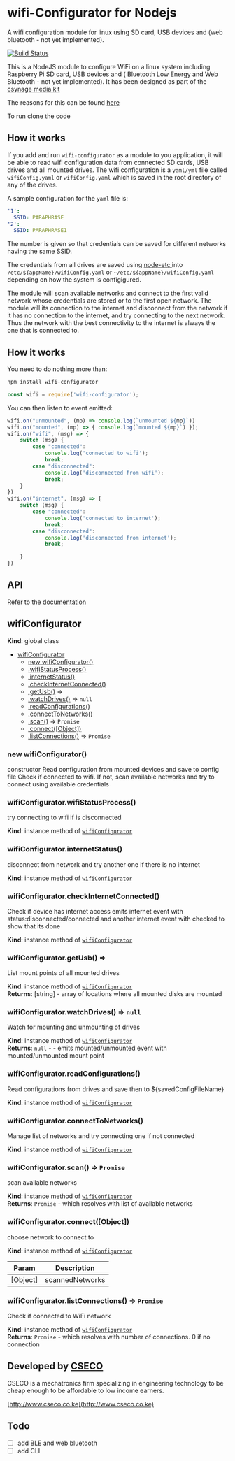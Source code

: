 wifi-Configurator for Nodejs
========

A wifi configuration module for linux using SD card, USB devices and (web bluetooth - not yet implemented).

[![Build Status](https://travis-ci.com/csymapp/node-etc.svg?branch=master)](https://travis-ci.com/csymapp/node-etc)

This is a NodeJS module to configure WiFi on a linux system including Raspberry Pi SD card, USB devices and ( Bluetooth Low Energy and Web Bluetooth - not yet implemented). It has been designed as part of the [csynage media kit](https://csynage.com)

The reasons for this can be found [here](http://www.hardill.me.uk/wordpress/2016/09/13/provisioning-wifi-iot-devices/)

To run clone the code


How it works
------------
If you add and run `wifi-configurator` as a module to you application, it will be able to read wifi configuration data from connected SD cards, USB drives and all mounted drives. The wifi configuration is  a `yaml/yml` file called `wifiConfig.yaml` or `wifiConfig.yaml` which is saved in the root directory of any of the drives.

A sample configuration for the `yaml` file is:

```yaml
'1':
  SSID: PARAPHRASE
'2':
  SSID: PARAPHRASE1
```

The number is given so that credentials can be saved for different networks having the same SSID.

The credentials from all drives are saved using [node-etc ](https://www.npmjs.com/package/node-etc) into `/etc/${appName}/wifiConfig.yaml` or `~/etc/${appName}/wifiConfig.yaml` depending on how the system is configigured.

The module will scan available networks and connect to the first valid network whose credentials are stored or to the first open network. The module will its connection to the internet and disconnect from the network if it has no connection to the internet, and try connecting to the next network. Thus the network with the best connectivity to the internet is always the one that is connected to.


How it works
------------

You need to do nothing more than:

```bash
npm install wifi-configurator
```

```javascript
const wifi = require('wifi-configurator');

```

You can then listen to event emitted:

```javascript
wifi.on("unmounted", (mp) => console.log(`unmounted ${mp}`))
wifi.on("mounted", (mp) => { console.log(`mounted ${mp}`) });
wifi.on("wifi", (msg) => {
    switch (msg) {
        case "connected":
            console.log('connected to wifi');
            break;
        case "disconnected":
            console.log('disconnected from wifi');
            break;
    }
})
wifi.on("internet", (msg) => {
    switch (msg) {
        case "connected":
            console.log('connected to internet');
            break;
        case "disconnected":
            console.log('disconnected from internet');
            break;

    }
})
```


API
---

Refer to the [documentation](/docs/ReadMe.md)

<a name="wifiConfigurator"></a>

## wifiConfigurator
**Kind**: global class  

* [wifiConfigurator](#wifiConfigurator)
    * [new wifiConfigurator()](#new_wifiConfigurator_new)
    * [.wifiStatusProcess()](#wifiConfigurator+wifiStatusProcess)
    * [.internetStatus()](#wifiConfigurator+internetStatus)
    * [.checkInternetConnected()](#wifiConfigurator+checkInternetConnected)
    * [.getUsb()](#wifiConfigurator+getUsb) ⇒
    * [.watchDrives()](#wifiConfigurator+watchDrives) ⇒ <code>null</code>
    * [.readConfigurations()](#wifiConfigurator+readConfigurations)
    * [.connectToNetworks()](#wifiConfigurator+connectToNetworks)
    * [.scan()](#wifiConfigurator+scan) ⇒ <code>Promise</code>
    * [.connect([Object])](#wifiConfigurator+connect)
    * [.listConnections()](#wifiConfigurator+listConnections) ⇒ <code>Promise</code>

<a name="new_wifiConfigurator_new"></a>

### new wifiConfigurator()
constructor
Read configuration from mounted devices and save to config file
Check if connected to wifi. If not, scan available networks and try to connect using available credentials

<a name="wifiConfigurator+wifiStatusProcess"></a>

### wifiConfigurator.wifiStatusProcess()
try connecting to wifi if is disconnected

**Kind**: instance method of [<code>wifiConfigurator</code>](#wifiConfigurator)  
<a name="wifiConfigurator+internetStatus"></a>

### wifiConfigurator.internetStatus()
disconnect from network and try another one if there is no internet

**Kind**: instance method of [<code>wifiConfigurator</code>](#wifiConfigurator)  
<a name="wifiConfigurator+checkInternetConnected"></a>

### wifiConfigurator.checkInternetConnected()
Check if device has internet access
emits internet event with status:disconnected/connected and another internet event with checked to show that its done

**Kind**: instance method of [<code>wifiConfigurator</code>](#wifiConfigurator)  
<a name="wifiConfigurator+getUsb"></a>

### wifiConfigurator.getUsb() ⇒
List mount points of all mounted drives

**Kind**: instance method of [<code>wifiConfigurator</code>](#wifiConfigurator)  
**Returns**: [string] - array of locations where all mounted disks are mounted  
<a name="wifiConfigurator+watchDrives"></a>

### wifiConfigurator.watchDrives() ⇒ <code>null</code>
Watch for mounting and unmounting of drives

**Kind**: instance method of [<code>wifiConfigurator</code>](#wifiConfigurator)  
**Returns**: <code>null</code> - - emits mounted/unmounted event with mounted/unmounted mount point  
<a name="wifiConfigurator+readConfigurations"></a>

### wifiConfigurator.readConfigurations()
Read configurations from drives and save then to ${savedConfigFileName}

**Kind**: instance method of [<code>wifiConfigurator</code>](#wifiConfigurator)  
<a name="wifiConfigurator+connectToNetworks"></a>

### wifiConfigurator.connectToNetworks()
Manage list of networks and try connecting one if not connected

**Kind**: instance method of [<code>wifiConfigurator</code>](#wifiConfigurator)  
<a name="wifiConfigurator+scan"></a>

### wifiConfigurator.scan() ⇒ <code>Promise</code>
scan available networks

**Kind**: instance method of [<code>wifiConfigurator</code>](#wifiConfigurator)  
**Returns**: <code>Promise</code> - which resolves with list of available networks  
<a name="wifiConfigurator+connect"></a>

### wifiConfigurator.connect([Object])
choose network to connect to

**Kind**: instance method of [<code>wifiConfigurator</code>](#wifiConfigurator)  

| Param | Description |
| --- | --- |
| [Object] | scannedNetworks |

<a name="wifiConfigurator+listConnections"></a>

### wifiConfigurator.listConnections() ⇒ <code>Promise</code>
Check if connected to WiFi network

**Kind**: instance method of [<code>wifiConfigurator</code>](#wifiConfigurator)  
**Returns**: <code>Promise</code> - which resolves with number of connections. 0 if no connection  


Developed by [CSECO](http://www.cseco.co.ke)
--------------------------------------------------------
CSECO is a mechatronics firm specializing in engineering technology to be cheap enough to be affordable to low income earners.


[http://www.cseco.co.ke](http://www.cseco.co.ke)

Todo
----
- [ ] add BLE and web bluetooth
- [ ] add CLI
